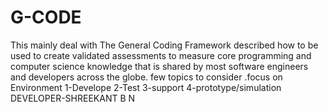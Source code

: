 # G-CODE
This mainly deal with The General Coding Framework described how to be used to create validated assessments to measure core programming and computer science knowledge that is shared by most software engineers and developers across the globe. few topics to consider .focus on Environment 1-Develope 2-Test 3-support 4-prototype/simulation
DEVELOPER-SHREEKANT B N

